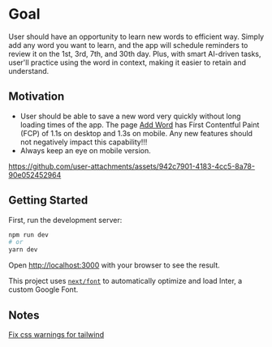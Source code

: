# Goal

User should have an opportunity to learn new words to efficient way.
Simply add any word you want to learn, and the app will
schedule reminders to review it on the 1st, 3rd, 7th, and 30th
day. Plus, with smart AI-driven tasks, user'll practice
using the word in context, making it easier to retain and
understand.

## Motivation

* User should be able to save a new word very quickly without long loading times of the app.
The page [Add Word](https://mywords.pro/myapp/add-word) has  First Contentful Paint (FCP) of 1.1s on desktop and 1.3s on mobile.
Any new features should not negatively impact this capability!!!
* Always keep an eye on mobile version.




https://github.com/user-attachments/assets/942c7901-4183-4cc5-8a78-90e052452964





## Getting Started

First, run the development server:

```bash
npm run dev
# or
yarn dev
```

Open [http://localhost:3000](http://localhost:3000) with your browser to see the result.

This project uses [`next/font`](https://nextjs.org/docs/basic-features/font-optimization) to automatically optimize and load Inter, a custom Google Font.

## Notes

[Fix css warnings for tailwind](https://batchnepal.com/topic/fix-unknown-at-rule-warning-in-vscode)
